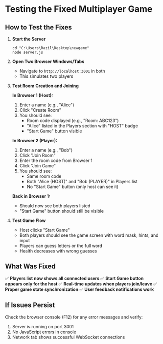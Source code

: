# Testing the Fixed Multiplayer Game

## How to Test the Fixes

1. **Start the Server**
   ```
   cd "C:\Users\Razil\Desktop\newgame"
   node server.js
   ```

2. **Open Two Browser Windows/Tabs**
   - Navigate to `http://localhost:3001` in both
   - This simulates two players

3. **Test Room Creation and Joining**
   
   **In Browser 1 (Host):**
   1. Enter a name (e.g., "Alice")
   2. Click "Create Room"
   3. You should see:
      - Room code displayed (e.g., "Room: ABC123")
      - "Alice" listed in the Players section with "HOST" badge
      - "Start Game" button visible
   
   **In Browser 2 (Player):**
   1. Enter a name (e.g., "Bob")
   2. Click "Join Room"
   3. Enter the room code from Browser 1
   4. Click "Join Game"
   5. You should see:
      - Same room code
      - Both "Alice (HOST)" and "Bob (PLAYER)" in Players list
      - No "Start Game" button (only host can see it)
   
   **Back in Browser 1:**
   - Should now see both players listed
   - "Start Game" button should still be visible

4. **Test Game Flow**
   - Host clicks "Start Game"
   - Both players should see the game screen with word mask, hints, and input
   - Players can guess letters or the full word
   - Health decreases with wrong guesses

## What Was Fixed

✅ **Players list now shows all connected users**
✅ **Start Game button appears only for the host**
✅ **Real-time updates when players join/leave**
✅ **Proper game state synchronization**
✅ **User feedback notifications work**

## If Issues Persist

Check the browser console (F12) for any error messages and verify:
1. Server is running on port 3001
2. No JavaScript errors in console
3. Network tab shows successful WebSocket connections
